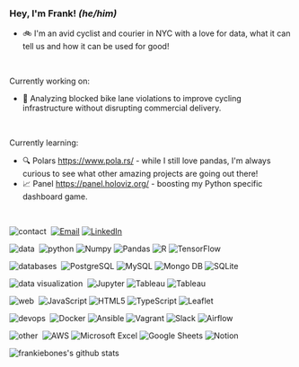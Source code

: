 ### Hey, I'm Frank! *(he/him)*

- :bike:  I'm an avid cyclist and courier in NYC with a love for data, what it can tell us and how it can be used for good!<br>
<br>

Currently working on:
- :truck: Analyzing blocked bike lane violations to improve cycling infrastructure without disrupting commercial delivery.
<br>

Currently learning:
- :mag: Polars https://www.pola.rs/ - while I still love pandas, I'm always curious to see what other amazing projects are going out there!
- :chart_with_upwards_trend: Panel https://panel.holoviz.org/ - boosting my Python specific dashboard game. 
<br>

<img alt="contact" src="https://img.shields.io/badge/-contact%3A-lightgrey?style=flat-square">&nbsp;
<a href="mailto: frankiebucalo@gmail.com" target="_blank"><img alt="Email" src="https://img.shields.io/badge/Gmail-D14836?style=flat-square&logo=gmail&logoColor=white"></a>
<a href="https://www.linkedin.com/in/frank-bucalo/" target="_blank"><img alt="LinkedIn" src="https://img.shields.io/badge/-LinkedIn-0077B5?style=flat-square&logo=Linkedin&logoColor=white"></a>
<br>
 
<img alt="data" src="https://img.shields.io/badge/-data%3A-lightgrey?style=flat-square">&nbsp;
<img alt="python" src="https://img.shields.io/badge/-python-3776AB?style=flat-square&logo=Python&logoColor=white">
![Numpy](https://img.shields.io/badge/numpy-%23013243.svg?style=flat-square&logo=numpy&logoColor=white)
![Pandas](https://img.shields.io/badge/pandas-%23150458.svg?style=flat-square&logo=pandas&logoColor=white)
![R](https://img.shields.io/badge/R-276DC3?style=flat-square&logo=r&logoColor=white)
![TensorFlow](https://img.shields.io/badge/TensorFlow-FF6F00?style=flat-square&logo=tensorflow&logoColor=white)
<br>

<img alt="databases" src="https://img.shields.io/badge/-databases%3A-lightgrey?style=flat-square">&nbsp;
![PostgreSQL](https://img.shields.io/badge/PostgreSQL-316192?style=flat-square&logo=postgresql&logoColor=white)
![MySQL](https://img.shields.io/badge/MySQL-005C84?style=flat-square&logo=mysql&logoColor=white)
![Mongo DB](https://img.shields.io/badge/MongoDB-4EA94B?style=flat-square&logo=mongodb&logoColor=white)
![SQLite](https://img.shields.io/badge/SQLite-07405E?style=flat-square&logo=sqlite&logoColor=white)
<br>

<img alt="data visualization" src="https://img.shields.io/badge/-data visualization%3A-lightgrey?style=flat-square">&nbsp;
![Jupyter](https://img.shields.io/badge/Jupyter-F37626.svg?&style=flat-square&logo=Jupyter&logoColor=white)
![Tableau](https://img.shields.io/badge/Tableau-E97627?style=flat-square&logo=Tableau&logoColor=white)
![Tableau](https://img.shields.io/badge/Google%20Analytics-E37400?style=flat-square&logo=google%20analytics&logoColor=white)
<br>

<img alt="web" src="https://img.shields.io/badge/-web%3A-lightgrey?style=flat-square">&nbsp;
![JavaScript](https://img.shields.io/badge/JavaScript-F7DF1E?style=flat-square&logo=javascript&logoColor=black)
![HTML5](https://img.shields.io/badge/html5-%23E34F26.svg?style=flat-square&logo=html5&logoColor=white)
![TypeScript](https://img.shields.io/badge/typescript-%23007ACC.svg?style=flat-square&logo=typescript&logoColor=white)
![Leaflet](https://img.shields.io/badge/Leaflet-199900?style=flat-square&logo=Leaflet&logoColor=white)
<br> 

<img alt="devops" src="https://img.shields.io/badge/-devops%3A-lightgrey?style=flat-square">&nbsp;
![Docker](https://img.shields.io/badge/Docker-2CA5E0?style=flat-square&logo=docker&logoColor=white)
![Ansible](https://img.shields.io/badge/Ansible-000000?style=flat-square&logo=ansible&logoColor=white)
![Vagrant](https://img.shields.io/badge/Vagrant-1868F2?style=flat-square&logo=Vagrant&logoColor=white)
![Slack](https://img.shields.io/badge/Slack-4A154B?style=flat-square&logo=slack&logoColor=white)
![Airflow](https://img.shields.io/badge/Airflow-017CEE?style=flat-square&logo=Apache%20Airflow&logoColor=white)
<br> 

<img alt="other" src="https://img.shields.io/badge/-other%3A-lightgrey?style=flat-square">&nbsp;
![AWS](https://img.shields.io/badge/Amazon_AWS-FF9900?style=flat-square&logo=amazonaws&logoColor=white)
![Microsoft Excel](https://img.shields.io/badge/Microsoft_Excel-217346?style=flat-square&logo=microsoft-excel&logoColor=white)
![Google Sheets](https://img.shields.io/badge/Google%20Sheets-34A853?style=flat-square&logo=google-sheets&logoColor=white)
![Notion](https://img.shields.io/badge/Notion-%23000000.svg?style=flat-square&logo=notion&logoColor=white)
<br>
   
![frankiebones's github stats](https://github-readme-stats.vercel.app/api/?username=frankiebones&count_private=true&theme=tokyonight&showicons=true&hide=stars,prs,issues,contribs)


